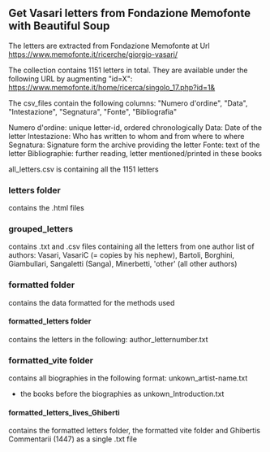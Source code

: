 ## Get Vasari letters from Fondazione Memofonte with Beautiful Soup

The letters are extracted from Fondazione Memofonte at Url https://www.memofonte.it/ricerche/giorgio-vasari/


The collection contains 1151 letters in total. 
They are available under the following URL by augmenting "id=X":
https://www.memofonte.it/home/ricerca/singolo_17.php?id=1& 


The csv_files contain the following columns: 
"Numero d'ordine", "Data", "Intestazione", "Segnatura", "Fonte", "Bibliografia"

Numero d'ordine: unique letter-id, ordered chronologically
Data: 		Date of the letter
Intestazione: 	Who has written to whom and from where to where
Segnatura: 	Signature form the archive providing the letter
Fonte: 		text of the letter
Bibliographie: 	further reading, letter mentioned/printed in these books

all_letters.csv is containing all the 1151 letters 

### letters folder
contains the .html files

### grouped_letters
contains .txt and .csv files containing all the letters from one author 
list of authors: Vasari, VasariC (= copies by his nephew), Bartoli, Borghini, Giambullari, Sangaletti (Sanga), Minerbetti, 'other' (all other authors)

### formatted folder
contains the data formatted for the methods used

#### formatted_letters folder
contains the letters in the following: author_letternumber.txt

### formatted_vite folder
contains all biographies in the following format: unkown_artist-name.txt
+ the books before the biographies as unkown_Introduction.txt

#### formatted_letters_lives_Ghiberti
contains the formatted letters folder, the formatted vite folder and Ghibertis Commentarii (1447) as a single .txt file
